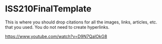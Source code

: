 # ISS210FinalTemplate
This is where you should drop citations for all the images, links, articles, etc. that you used. You do not need to create hyperlinks.

https://www.youtube.com/watch?v=D9N7QaIOkG8
